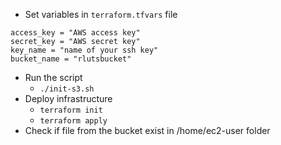 * Set variables in `terraform.tfvars` file 
```
access_key = "AWS access key"
secret_key = "AWS secret key"
key_name = "name of your ssh key"
bucket_name = "rlutsbucket"
```
* Run the script
  * `./init-s3.sh`
* Deploy infrastructure
  * `terraform init`
  * `terraform apply`
* Check if file from the bucket exist in /home/ec2-user folder